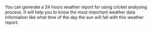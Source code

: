 You can generate a 24 hours weather report for using cricket analysing process.
It will help you to know the most important weather data information like what time of the day the sun will fall with this weather report.
